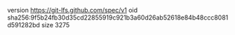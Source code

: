 version https://git-lfs.github.com/spec/v1
oid sha256:9f5b24fb30d35cd22855919c921b3a60d26ab52618e84b48ccc8081d591282bd
size 3275
